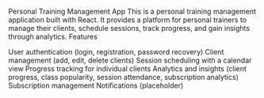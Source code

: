 Personal Training Management App
This is a personal training management application built with React. It provides a platform for personal trainers to manage their clients, schedule sessions, track progress, and gain insights through analytics.
Features

User authentication (login, registration, password recovery)
Client management (add, edit, delete clients)
Session scheduling with a calendar view
Progress tracking for individual clients
Analytics and insights (client progress, class popularity, session attendance, subscription analytics)
Subscription management
Notifications (placeholder)


